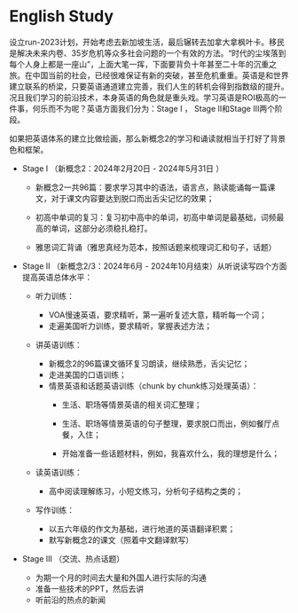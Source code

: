 # English Study

设立run-2023计划，开始考虑去新加坡生活，最后辗转去加拿大拿枫叶卡。移民是解决未来内卷、35岁危机等众多社会问题的一个有效的方法。“时代的尘埃落到每个人身上都是一座山”，上面大笔一挥，下面要背负十年甚至二十年的沉重之旅。在中国当前的社会，已经很难保证有新的突破，甚至危机重重。英语是和世界建立联系的桥梁，只要英语通道建立完善，我们人生的转机会得到指数级的提升。况且我们学习的前沿技术，本身英语的角色就是重头戏。学习英语是ROI极高的一件事，何乐而不为呢？英语方面我们分为：Stage I ， Stage II和Stage III两个阶段。

如果把英语体系的建立比做绘画，那么新概念2的学习和诵读就相当于打好了背景色和框架。

* Stage I （新概念2：2024年2月20日 - 2024年5月31日 ）
  * 新概念2一共96篇：要求学习其中的语法，语言点，熟读能诵每一篇课文，对于课文内容要达到脱口而出舌尖记忆的效果；
  
  * 初高中单词的复习：复习初中高中的单词，初高中单词是最基础，词频最高的单词，这部分必须稳扎稳打。

  * 雅思词汇背诵（雅思真经为范本，按照话题来梳理词汇和句子，话题）
  
* Stage II （新概念2/3：2024年6月 - 2024年10月结束）从听说读写四个方面提高英语总体水平：

  * 听力训练：
    * VOA慢速英语，要求精听，第一遍听复述大意，精听每一个词；
    * 走遍美国听力训练，要求精听，掌握表述方法；


  * 讲英语训练：
    * 新概念2的96篇课文循环复习朗读，继续熟悉，舌尖记忆；
    * 走进美国的口语训练；
    * 情景英语和话题英语训练（chunk by chunk练习处理英语）：
      * 生活、职场等情景英语的相关词汇整理；

      * 生活、职场等情景英语的句子整理，要求脱口而出，例如餐厅点餐，入住；

      * 开始准备一些话题材料，例如，我喜欢什么，我的理想是什么；

  * 读英语训练：
    * 高中阅读理解练习，小短文练习，分析句子结构之类的；
  * 写作训练：
    * 以五六年级的作文为基础，进行地道的英语翻译积累；
    * 默写新概念2的课文（照着中文翻译默写）


* Stage III （交流、热点话题）
  * 为期一个月的时间去大量和外国人进行实际的沟通
  * 准备一些技术的PPT，然后去讲
  * 听前沿的热点的新闻




